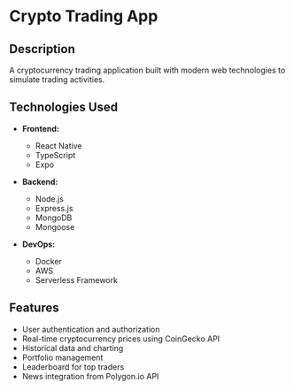 # Crypto Trading App

## Description
A cryptocurrency trading application built with modern web technologies to simulate trading activities.

## Technologies Used
- **Frontend:**
  - React Native
  - TypeScript
  - Expo

- **Backend:**
  - Node.js
  - Express.js
  - MongoDB
  - Mongoose

- **DevOps:**
  - Docker
  - AWS
  - Serverless Framework

## Features
- User authentication and authorization
- Real-time cryptocurrency prices using CoinGecko API
- Historical data and charting
- Portfolio management
- Leaderboard for top traders
- News integration from Polygon.io API
